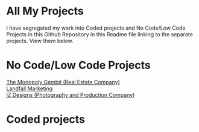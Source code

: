# All My Projects
I have segregated my work into Coded projects and No Code/Low Code Projects in this Github Repository in this Readme file linking to the separate projects. 
View them below.

# No Code/Low Code Projects
<span><a href="https://project-2-cc288f-8e57810a6e4875123234e0.webflow.io/">The Monopoly Gambit (Real Estate Company)</a></span><br>
<span><a href="https://landfall.webflow.io/">Landfall Marketing</a></span><br>
<span><a href="https://iz-design.webflow.io/">IZ Designs (Photography and Production Company)</a></span><br>

# Coded projects
